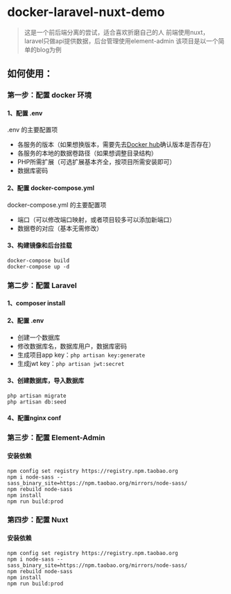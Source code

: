 # docker-laravel-nuxt-demo


>这是一个前后端分离的尝试，适合喜欢折磨自己的人
前端使用nuxt，laravel只做api提供数据，后台管理使用element-admin
该项目是以一个简单的blog为例

## 如何使用：

### 第一步：配置 docker 环境

#### 1、配置 .env
.env 的主要配置项
* 各服务的版本（如果想换版本，需要先去[Docker hub](https://hub.docker.com/search?q=&type=image)确认版本是否存在）
* 各服务的本地的数据卷路径（如果想调整目录结构）
* PHP所需扩展（可选扩展基本齐全，按项目所需安装即可）
* 数据库密码

#### 2、配置 docker-compose.yml
docker-compose.yml 的主要配置项
* 端口（可以修改端口映射，或者项目较多可以添加新端口）
* 数据卷的对应（基本无需修改）

#### 3、构建镜像和后台挂载
```
docker-compose build
docker-compose up -d
```

### 第二步：配置 Laravel

#### 1、composer install

#### 2、配置 .env
* 创建一个数据库
* 修改数据库名，数据库用户，数据库密码
* 生成项目app key：`php artisan key:generate`
* 生成jwt key：`php artisan jwt:secret`

#### 3、创建数据库，导入数据库
```
php artisan migrate
php artisan db:seed
```

#### 4、配置nginx conf

### 第三步：配置 Element-Admin

#### 安装依赖
```
npm config set registry https://registry.npm.taobao.org
npm i node-sass --sass_binary_site=https://npm.taobao.org/mirrors/node-sass/
npm rebuild node-sass
npm install
npm run build:prod
```

### 第四步：配置 Nuxt

#### 安装依赖
```
npm config set registry https://registry.npm.taobao.org
npm i node-sass --sass_binary_site=https://npm.taobao.org/mirrors/node-sass/
npm rebuild node-sass
npm install
npm run build:prod
```